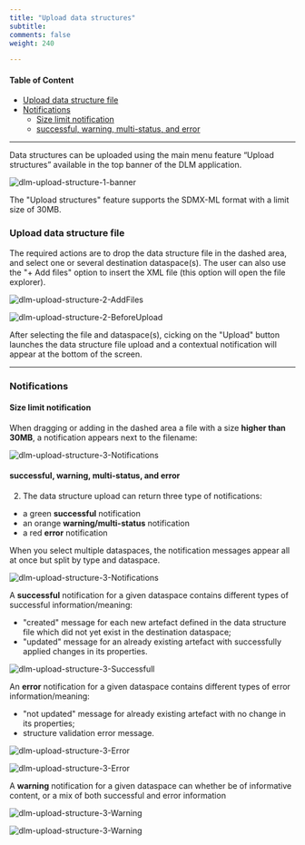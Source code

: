 ```yaml
---
title: "Upload data structures"
subtitle: 
comments: false
weight: 240

---
```


#### Table of Content
- [Upload data structure file](#upload-data-structure-file)
- [Notifications](#notifications)
  - [Size limit notification](#size-limit-notification)
  - [successful, warning, multi-status, and error](#successful-warning-multi-status-and-error)

---

Data structures can be uploaded using the main menu feature “Upload structures” available in the top banner of the DLM application.  

![dlm-upload-structure-1-banner](/dotstatsuite-documentation/images/dlm-upload-structure-1-banner.png)

The "Upload structures" feature supports the SDMX-ML format with a limit size of 30MB.

### Upload data structure file

The required actions are to drop the data structure file in the dashed area, and select one or several destination dataspace(s). The user can also use the "+ Add files" option to insert the XML file (this option will open the file explorer).

![dlm-upload-structure-2-AddFiles](/dotstatsuite-documentation/images/dlm-upload-structure-2-AddFiles.png)

![dlm-upload-structure-2-BeforeUpload](/dotstatsuite-documentation/images/dlm-upload-structure-2-BeforeUpload.png) 

After selecting the file and dataspace(s), cicking on the "Upload" button launches the data structure file upload and a contextual notification will appear at the bottom of the screen.

---

### Notifications

#### Size limit notification
When dragging or adding in the dashed area a file with a size **higher than 30MB**, a notification appears next to the filename:

![dlm-upload-structure-3-Notifications](/dotstatsuite-documentation/images/dlm-upload-structure-3-TooBigFileSizeErrorMsg.png)

#### successful, warning, multi-status, and error
2. The data structure upload can return three type of notifications:
* a green **successful** notification
* an orange **warning/multi-status** notification
* a red **error** notification

When you select multiple dataspaces, the notification messages appear all at once but split by type and dataspace.

![dlm-upload-structure-3-Notifications](/dotstatsuite-documentation/images/dlm-upload-structure-3-MultipleNotifications.png)

A **successful** notification for a given dataspace contains different types of successful information/meaning: 
* "created" message for each new artefact defined in the data structure file which did not yet exist in the destination dataspace;  
* "updated" message for an already existing artefact with successfully applied changes in its properties.

![dlm-upload-structure-3-Successfull](/dotstatsuite-documentation/images/dlm-upload-structure-3-Successful.png)  

An **error** notification for a given dataspace contains different types of error information/meaning:
* "not updated" message for already existing artefact with no change in its properties;
* structure validation error message.

![dlm-upload-structure-3-Error](/dotstatsuite-documentation/images/dlm-upload-structure-3-Error1.png)  

![dlm-upload-structure-3-Error](/dotstatsuite-documentation/images/dlm-upload-structure-3-Error2.png) 

A **warning** notification for a given dataspace can whether be of informative content, or a mix of both successful and error information 

![dlm-upload-structure-3-Warning](/dotstatsuite-documentation/images/dlm-upload-structure-3-Warning1.png)  

![dlm-upload-structure-3-Warning](/dotstatsuite-documentation/images/dlm-upload-structure-3-Warning2.png) 


